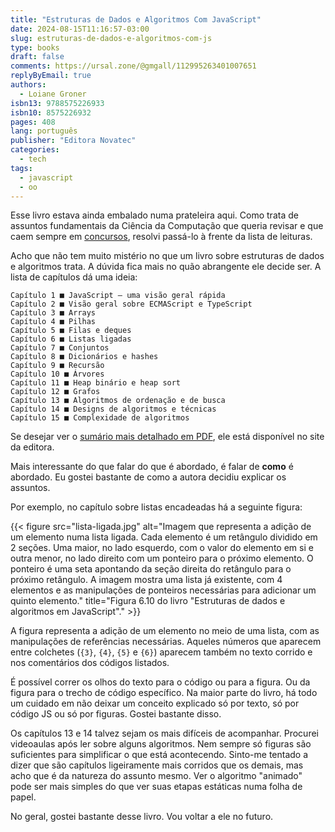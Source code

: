 ```yaml
---
title: "Estruturas de Dados e Algoritmos Com JavaScript"
date: 2024-08-15T11:16:57-03:00
slug: estruturas-de-dados-e-algoritmos-com-js
type: books
draft: false
comments: https://ursal.zone/@gmgall/112995263401007651
replyByEmail: true
authors:
  - Loiane Groner
isbn13: 9788575226933
isbn10: 8575226932
pages: 408
lang: português
publisher: "Editora Novatec"
categories:
  - tech
tags:
  - javascript
  - oo
---
```

Esse livro estava ainda embalado numa prateleira aqui. Como trata de assuntos fundamentais da Ciência da Computação que queria revisar e que caem sempre em [concursos](/blog/fiz-um-concurso-e-olha-no-que-deu/), resolvi passá-lo à frente da lista de leituras.

Acho que não tem muito mistério no que um livro sobre estruturas de dados e algoritmos trata. A dúvida fica mais no quão abrangente ele decide ser. A lista de capítulos dá uma ideia:

```
Capítulo 1 ■ JavaScript – uma visão geral rápida
Capítulo 2 ■ Visão geral sobre ECMAScript e TypeScript
Capítulo 3 ■ Arrays
Capítulo 4 ■ Pilhas
Capítulo 5 ■ Filas e deques
Capítulo 6 ■ Listas ligadas
Capítulo 7 ■ Conjuntos
Capítulo 8 ■ Dicionários e hashes
Capítulo 9 ■ Recursão
Capítulo 10 ■ Árvores
Capítulo 11 ■ Heap binário e heap sort
Capítulo 12 ■ Grafos
Capítulo 13 ■ Algoritmos de ordenação e de busca
Capítulo 14 ■ Designs de algoritmos e técnicas
Capítulo 15 ■ Complexidade de algoritmos
```

Se desejar ver o [sumário mais detalhado em PDF](https://s3.novatec.com.br/sumarios/sumario-9788575226933.pdf), ele está disponível no site da editora.

Mais interessante do que falar do que é abordado, é falar de **como** é abordado. Eu gostei bastante de como a autora decidiu explicar os assuntos.

Por exemplo, no capítulo sobre listas encadeadas há a seguinte figura:

{{< figure src="lista-ligada.jpg" alt="Imagem que representa a adição de um elemento numa lista ligada. Cada elemento é um retângulo dividido em 2 seções. Uma maior, no lado esquerdo, com o valor do elemento em si e outra menor, no lado direito com um ponteiro para o próximo elemento. O ponteiro é uma seta apontando da seção direita do retângulo para o próximo retângulo. A imagem mostra uma lista já existente, com 4 elementos e as manipulações de ponteiros necessárias para adicionar um quinto elemento." title="Figura 6.10 do livro \"Estruturas de dados e algoritmos em JavaScript\"."  >}}

A figura representa a adição de um elemento no meio de uma lista, com as manipulações de referências necessárias. Aqueles números que aparecem entre colchetes (`{3}`, `{4}`, `{5}` e `{6}`) aparecem também no texto corrido e nos comentários dos códigos listados.

É possível correr os olhos do texto para o código ou para a figura. Ou da figura para o trecho de código específico. Na maior parte do livro, há todo um cuidado em não deixar um conceito explicado só por texto, só por código JS ou só por figuras. Gostei bastante disso.

Os capítulos 13 e 14 talvez sejam os mais difíceis de acompanhar. Procurei videoaulas após ler sobre alguns algoritmos. Nem sempre só figuras são suficientes para simplificar o que está acontecendo. Sinto-me tentado a dizer que são capítulos ligeiramente mais corridos que os demais, mas acho que é da natureza do assunto mesmo. Ver o algoritmo "animado" pode ser mais simples do que ver suas etapas estáticas numa folha de papel.

No geral, gostei bastante desse livro. Vou voltar a ele no futuro.
